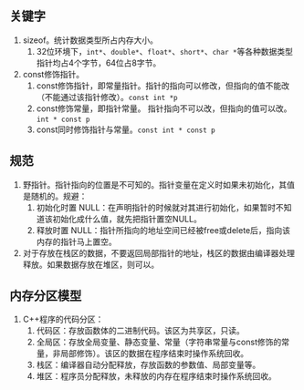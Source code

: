 ## 关键字
1. sizeof。统计数据类型所占内存大小。
   1. 32位环境下，`int*`、`double*`、`float*`、`short*`、`char *`等各种数据类型指针均占4个字节，64位占8字节。
2. const修饰指针。
   1. const修饰指针，即常量指针。指针的指向可以修改，但指向的值不能改（不能通过该指针修改）。`const int *p`
   2. const修饰常量，即指针常量。 指针指向不可以改，但指向的值可以改。`int * const p`
   3. const同时修饰指针与常量。`const int * const p`
## 规范
1. 野指针。指针指向的位置是不可知的。指针变量在定义时如果未初始化，其值是随机的。规避：
   1. 初始化时置 NULL：在声明指针的时候就对其进行初始化，如果暂时不知道该初始化成什么值，就先把指针置空NULL。
   2. 释放时置 NULL：指针所指向的地址空间已经被free或delete后，指向该内存的指针马上置空。
2. 对于存放在栈区的数据，不要返回局部指针的地址，栈区的数据由编译器处理释放。如果数据存放在堆区，则可以。
## 内存分区模型
1. C++程序的代码分区：
   1. 代码区：存放函数体的二进制代码。该区为共享区，只读。
   2. 全局区：存放全局变量、静态变量、常量（字符串常量与const修饰的常量，非局部修饰）。该区的数据在程序结束时操作系统回收。
   3. 栈区：编译器自动分配释放，存放函数的参数值、局部变量等。
   4. 堆区：程序员分配释放，未释放的内存在程序结束时操作系统回收。
